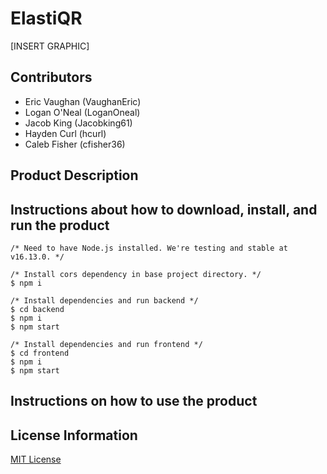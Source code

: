 # ElastiQR

[INSERT GRAPHIC]

## Contributors
- Eric Vaughan (VaughanEric)
- Logan O'Neal (LoganOneal)
- Jacob King (Jacobking61)
- Hayden Curl (hcurl)
- Caleb Fisher (cfisher36)

## Product Description

## Instructions about how to download, install, and run the product

```shell
/* Need to have Node.js installed. We're testing and stable at v16.13.0. */

/* Install cors dependency in base project directory. */
$ npm i

/* Install dependencies and run backend */
$ cd backend
$ npm i
$ npm start

/* Install dependencies and run frontend */
$ cd frontend
$ npm i
$ npm start
```

## Instructions on how to use the product



## License Information

[MIT License](https://github.com/ElastiQR/ElastiQR/blob/main/LICENSE.txt)
